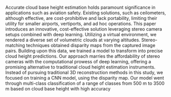 Accurate cloud base height estimation holds paramount significance in applications such as aviation safety. Existing solutions, such as ceilometers, although effective, are cost-prohibitive and lack portability, limiting their utility for smaller airports, vertiports, and ad hoc operations. This paper introduces an innovative, cost-effective solution leveraging stereo camera setups combined with deep learning. Utilizing a virtual environment, we rendered a diverse set of volumetric clouds at varying altitudes. Stereo-matching techniques obtained disparity maps from the captured image pairs. Building upon this data, we trained a model to transform 
into precise cloud height predictions. Our approach marries the affordability of stereo cameras with the computational prowess of deep learning, offering a promising alternative to traditional cloud height estimation instruments. Instead of pursuing traditional 3D reconstruction methods in this study, we focused on training a CNN model, using the disparity map. Our model went through multi-class classification of a range of classes from 500 m to 3500 m based on cloud base height with high accuracy
